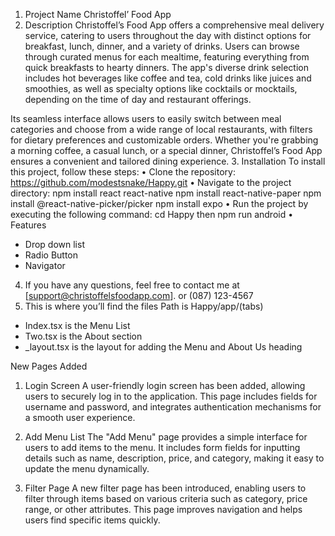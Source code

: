 1.	Project Name
Christoffel’ Food App
2.	 Description
Christoffel’s Food App offers a comprehensive meal delivery service, catering to users throughout the day with distinct options for breakfast, lunch, dinner, and a variety of drinks. Users can browse through curated menus for each mealtime, featuring everything from quick breakfasts to hearty dinners. The app's diverse drink selection includes hot beverages like coffee and tea, cold drinks like juices and smoothies, as well as specialty options like cocktails or mocktails, depending on the time of day and restaurant offerings.

Its seamless interface allows users to easily switch between meal categories and choose from a wide range of local restaurants, with filters for dietary preferences and customizable orders. Whether you're grabbing a morning coffee, a casual lunch, or a special dinner, Christoffel’s Food App ensures a convenient and tailored dining experience.
3.	Installation
To install this project, follow these steps:
•	Clone the repository: https://github.com/modestsnake/Happy.git
•	Navigate to the project directory:
npm install react react-native
npm install react-native-paper
npm install @react-native-picker/picker
npm install expo
•	Run the project by executing the following command: cd Happy then npm run android
•	Features
-	Drop down list
-	Radio Button
-	Navigator

4.	If you have any questions, feel free to contact me at [support@christoffelsfoodapp.com]. or (087) 123-4567
5.	This is where you’ll find the files 
Path is Happy/app/(tabs)

-	Index.tsx is the Menu List
-	Two.tsx is the About section
-	_layout.tsx is the layout for adding the Menu and About Us heading

New Pages Added

1. Login Screen
A user-friendly login screen has been added, allowing users to securely log in to the application. This page includes fields for username and password, and integrates authentication mechanisms for a smooth user experience.

2. Add Menu List
The "Add Menu" page provides a simple interface for users to add items to the menu. It includes form fields for inputting details such as name, description, price, and category, making it easy to update the menu dynamically.

3. Filter Page
A new filter page has been introduced, enabling users to filter through items based on various criteria such as category, price range, or other attributes. This page improves navigation and helps users find specific items quickly.


